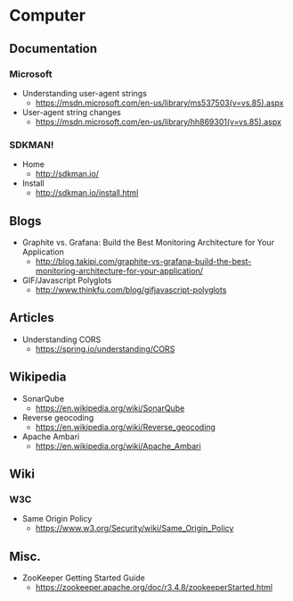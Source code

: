# Computer
## Documentation
### Microsoft
* Understanding user-agent strings
  * https://msdn.microsoft.com/en-us/library/ms537503(v=vs.85).aspx
* User-agent string changes
  * https://msdn.microsoft.com/en-us/library/hh869301(v=vs.85).aspx

### SDKMAN!
* Home
  * http://sdkman.io/
* Install
  * http://sdkman.io/install.html

## Blogs
* Graphite vs. Grafana: Build the Best Monitoring Architecture for Your Application
  * http://blog.takipi.com/graphite-vs-grafana-build-the-best-monitoring-architecture-for-your-application/
* GIF/Javascript Polyglots
  * http://www.thinkfu.com/blog/gifjavascript-polyglots

## Articles
* Understanding CORS
  * https://spring.io/understanding/CORS

## Wikipedia
* SonarQube
  * https://en.wikipedia.org/wiki/SonarQube
* Reverse geocoding
  * https://en.wikipedia.org/wiki/Reverse_geocoding
* Apache Ambari
  * https://en.wikipedia.org/wiki/Apache_Ambari

## Wiki
### W3C
* Same Origin Policy
  * https://www.w3.org/Security/wiki/Same_Origin_Policy

## Misc.
* ZooKeeper Getting Started Guide
  * https://zookeeper.apache.org/doc/r3.4.8/zookeeperStarted.html
